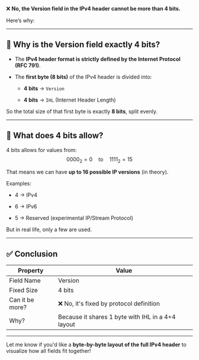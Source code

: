 ❌ **No, the Version field in the IPv4 header cannot be more than 4 bits.**

Here’s why:

---

## 🧠 **Why is the Version field exactly 4 bits?**

- The **IPv4 header format is strictly defined by the Internet Protocol (RFC 791)**.
    
- The **first byte (8 bits)** of the IPv4 header is divided into:
    
    - **4 bits** → `Version`
        
    - **4 bits** → `IHL` (Internet Header Length)
        

So the total size of that first byte is exactly **8 bits**, split evenly.

---

## 📐 **What does 4 bits allow?**

4 bits allows for values from:
$$
0000_2 = 0 \quad \text{to} \quad 1111_2 = 15
$$

That means we can have **up to 16 possible IP versions** (in theory).

Examples:

- $4$ → IPv4
    
- $6$ → IPv6
    
- $5$ → Reserved (experimental IP/Stream Protocol)
    

But in real life, only a few are used.

---

## ✅ **Conclusion**

|Property|Value|
|---|---|
|Field Name|Version|
|Fixed Size|4 bits|
|Can it be more?|❌ No, it's fixed by protocol definition|
|Why?|Because it shares 1 byte with IHL in a 4+4 layout|

---

Let me know if you'd like a **byte-by-byte layout of the full IPv4 header** to visualize how all fields fit together!